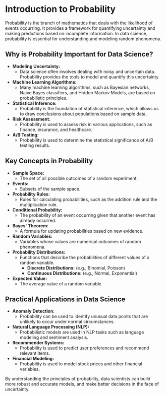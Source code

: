 # Introduction to Probability

Probability is the branch of mathematics that deals with the likelihood of events occurring. It provides a framework for quantifying uncertainty and making predictions based on incomplete information. In data science, probability is essential for understanding and modeling random phenomena.

## Why is Probability Important for Data Science?

* **Modeling Uncertainty:**
    * Data science often involves dealing with noisy and uncertain data. Probability provides the tools to model and quantify this uncertainty.
* **Machine Learning Algorithms:**
    * Many machine learning algorithms, such as Bayesian networks, Naive Bayes classifiers, and Hidden Markov Models, are based on probabilistic principles.
* **Statistical Inference:**
    * Probability is the foundation of statistical inference, which allows us to draw conclusions about populations based on sample data.
* **Risk Assessment:**
    * Probability is used to assess risk in various applications, such as finance, insurance, and healthcare.
* **A/B Testing:**
    * Probability is used to determine the statistical significance of A/B testing results.

## Key Concepts in Probability

* **Sample Space:**
    * The set of all possible outcomes of a random experiment.
* **Events:**
    * Subsets of the sample space.
* **Probability Rules:**
    * Rules for calculating probabilities, such as the addition rule and the multiplication rule.
* **Conditional Probability:**
    * The probability of an event occurring given that another event has already occurred.
* **Bayes' Theorem:**
    * A formula for updating probabilities based on new evidence.
* **Random Variables:**
    * Variables whose values are numerical outcomes of random phenomena.
* **Probability Distributions:**
    * Functions that describe the probabilities of different values of a random variable.
        * **Discrete Distributions:** (e.g., Binomial, Poisson)
        * **Continuous Distributions:** (e.g., Normal, Exponential)
* **Expected Value:**
    * The average value of a random variable.

## Practical Applications in Data Science

* **Anomaly Detection:**
    * Probability can be used to identify unusual data points that are unlikely to occur under normal circumstances.
* **Natural Language Processing (NLP):**
    * Probabilistic models are used in NLP tasks such as language modeling and sentiment analysis.
* **Recommender Systems:**
    * Probability is used to predict user preferences and recommend relevant items.
* **Financial Modeling:**
    * Probability is used to model stock prices and other financial variables.

By understanding the principles of probability, data scientists can build more robust and accurate models, and make better decisions in the face of uncertainty.